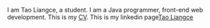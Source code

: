 I am Tao Liangce, a student. I am a Java programmer, front-end web development.
This is my [CV](https://r.easycv.cn/taoliangce).
This is my linkedin page[Tao Liangce](https://www.linkedin.com/in/taoliangce/)

